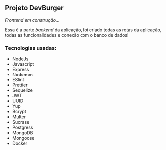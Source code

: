 ## Projeto DevBurger

*Frontend em construção...*

Essa é a parte *backend* da aplicação, foi criado todas as rotas da aplicação, todas as funcionalidades e conexão com o banco de dados!

### Tecnologias usadas:

- NodeJs
- Javascript
- Express
- Nodemon
- ESlint
- Prettier
- Sequelize
- JWT
- UUID
- Yup
- Bcrypt
- Multer
- Sucrase
- Postgress
- MongoDB
- Mongoose
- Docker
